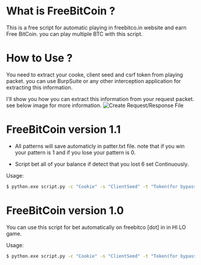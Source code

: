 # What is FreeBitCoin ?
This is a free script for automatic playing in freebitco.in website and earn Free BitCoin. you can play multiple BTC with this script.

# How to Use ?
You need to extract your cooke, client seed and csrf token from playing packet. you can use BurpSuite or any other interception application for extracting this information.

I'll show you how you can extract this information from your request packet. see below image for more information.
![Create Request/Response File](https://raw.githubusercontent.com/Miladkhoshdel/free-bitcoin/master/Help.PNG)



# FreeBitCoin version 1.1

- All patterns will save automaticly in patter.txt file.
note that if you win your pattern is 1 and if you lose your pattern is 0.

- Script bet all of your balance if detect that you lost 6 set Continuously.

Usage:

```sh
$ python.exe script.py -c "Cookie" -s "ClientSeed" -t "Token(for bypassing cloudflare)"
```

# FreeBitCoin version 1.0

You can use this script for bet automatically on freebitco [dot] in in HI LO game.

Usage:

```sh
$ python.exe script.py -c "Cookie" -s "ClientSeed" -t "Token(for bypassing cloudflare)"
```
